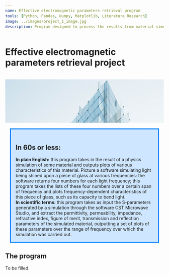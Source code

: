 ```yaml
---
name: Effective electromagnetic parameters retrieval program
tools: [Python, Pandas, Numpy, Matplotlib, Literature Research]
image: ../images/project_1_image.jpg
description: Program designed to process the results from material simulations (such as CST Microwave Studio) and extract the material's effective parameters (permittivity, permeability...).
---
```


<h1><b>Effective electromagnetic parameters retrieval project</b></h1>
<br>
<img src="../images/project_1_image.jpg" alt="Photo by Joel Filipe on Unsplash">
<br>
<div style="background-color: #CEE6FF; border-width: 3px; border-color: #007BFF; border-style:solid; margin: 15px; padding: 15px">
<h2> In 60s or less:</h2>
  <b>In plain English:</b> this program takes in the result of a physics simulation of some material and outputs plots of various characteristics of this material. Picture a software simulating light being shined upon a piece of glass at various frequencies: the software returns four numbers for each light frequency; this program takes the lists of these four numbers over a certain span of frequency and plots frequency-dependent characteristics of this piece of glass, such as its capacity to bend light. 
  <br>
  <b>In scientific terms: </b>this program takes as input the S-parameters generated by a simulation through the software CST Microwave Studio, and extract the permittivity, permeability, impedance, refractive index, figure of merit, transmission and reflection parameters of the simulated material, outputting a set of plots of these parameters over the range of frequency over which the simulation was carried out.
</div>

<h2>The program</h2>

To be filled.
